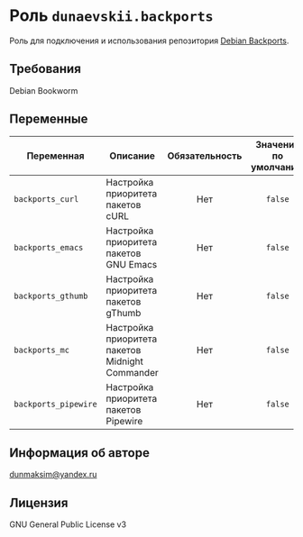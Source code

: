 # Роль `dunaevskii.backports`

Роль для подключения и использования репозитория [Debian Backports](https://backports.debian.org).

## Требования

Debian Bookworm

## Переменные

| Переменная           | Описание                                        | Обязательность | Значение по умолчанию |
|----------------------|-------------------------------------------------|:--------------:|:---------------------:|
| `backports_curl`     | Настройка приоритета пакетов cURL               | Нет            | `false`               |
| `backports_emacs`    | Настройка приоритета пакетов GNU Emacs          | Нет            | `false`               |
| `backports_gthumb`   | Настройка приоритета пакетов gThumb             | Нет            | `false`               |
| `backports_mc`       | Настройка приоритета пакетов Midnight Commander | Нет            | `false`               |
| `backports_pipewire` | Настройка приоритета пакетов Pipewire           | Нет            | `false`               |

## Информация об авторе

dunmaksim@yandex.ru

## Лицензия

GNU General Public License v3
